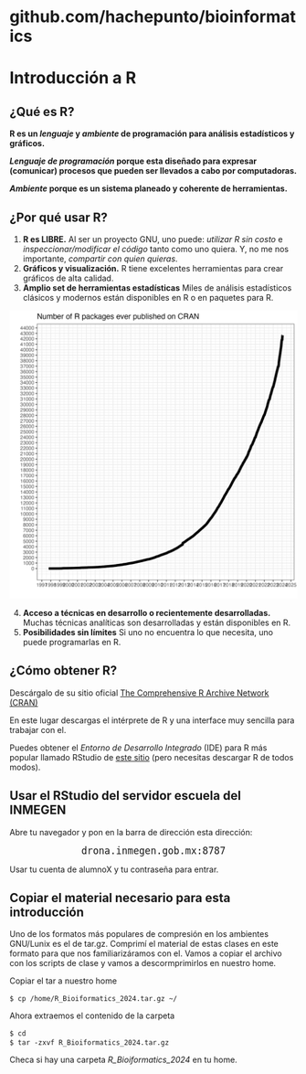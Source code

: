 # github.com/hachepunto/bioinformatics

# Introducción a R

## ¿Qué es R?

**R es un *lenguaje* y *ambiente* de programación para análisis estadísticos y gráficos.**

***Lenguaje de programación* porque esta diseñado para expresar (comunicar) procesos que pueden ser llevados a cabo por computadoras.**

***Ambiente* porque es un sistema planeado y coherente de herramientas.**

## ¿Por qué usar R?

1. **R es LIBRE.** Al ser un proyecto GNU, uno puede: *utilizar R sin costo* e *inspeccionar/modificar el código* tanto como uno quiera. Y, no me nos importante, *compartir con quien quieras*.
2. **Gráficos y visualización.** R tiene excelentes herramientas para crear gráficos de alta calidad.
3. **Amplio set de herramientas estadísticas** Miles de análisis estadísticos clásicos y modernos están disponibles en R o en paquetes para R.

![packages](../imagenes/number-of-submitted-packages-to-CRAN.png)

4. **Acceso a técnicas en desarrollo o recientemente desarrolladas.** Muchas técnicas analíticas son desarrolladas y están disponibles en R.
5. **Posibilidades sin límites** Si uno no encuentra lo que necesita, uno puede programarlas en R.

## ¿Cómo obtener R?

Descárgalo de su sitio oficial [The Comprehensive R Archive Network (CRAN)](https://cran.r-project.org/)

En este lugar descargas el intérprete de R y una interface muy sencilla para trabajar con el. 

Puedes obtener el *Entorno de Desarrollo Integrado* (IDE) para R más popular llamado RStudio de [este sitio](https://posit.co/download/rstudio-desktop/) (pero necesitas descargar R de todos modos).

## Usar el RStudio del servidor escuela del INMEGEN

Abre tu navegador y pon en la barra de dirección esta dirección:

<p align="center"> 
<big><tt>drona.inmegen.gob.mx:8787</tt></big>
</p>


Usar tu cuenta de alumnoX y tu contraseña para entrar.

## Copiar el material necesario para esta introducción

Uno de los formatos más populares de compresión en los ambientes GNU/Lunix es el de tar.gz. Comprimí el material de estas clases en este formato para que nos familiarizáramos con el. Vamos a copiar el archivo con los scripts de clase y vamos a descormprimirlos en nuestro home.

Copiar el tar a nuestro home

```
$ cp /home/R_Bioiformatics_2024.tar.gz ~/
```

Ahora extraemos el contenido de la carpeta

```
$ cd
$ tar -zxvf R_Bioiformatics_2024.tar.gz
```

Checa si hay una carpeta *R_Bioiformatics_2024* en tu home.
